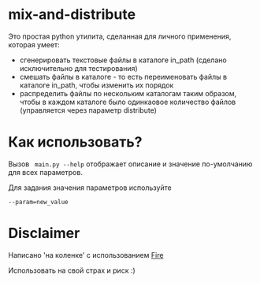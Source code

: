 # mix-and-distribute

Это простая python утилита, сделанная для личного применения, которая умеет:
- сгенерировать текстовые файлы в каталоге in_path (сделано исключительно для тестирования)
- смешать файлы в каталоге - то есть переименовать файлы в каталоге in_path, чтобы изменить их порядок
- распределить файлы по нескольким каталогам таким образом, чтобы в каждом каталоге было одинкаовое количество файлов (управляется через параметр distribute)

# Как использовать?
Вызов
``` main.py --help```
отображает описание и значение по-умолчанию для всех параметров.

Для задания значения параметров используйте 

```--param=new_value```

# Disclaimer
Написано 'на коленке' с использованием [Fire](https://github.com/google/python-fire)

Использовать на свой страх и риск :)